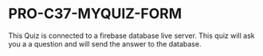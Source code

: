 # PRO-C37-MYQUIZ-FORM
This Quiz is connected to a firebase database live server. This quiz will ask you a a question and will send the answer to the database.
